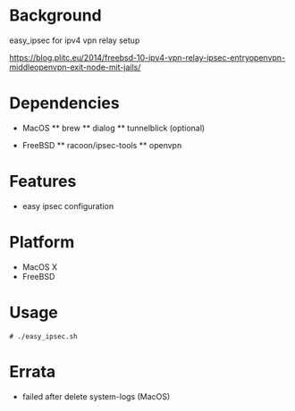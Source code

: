 
Background
==========
easy_ipsec for ipv4 vpn relay setup

https://blog.plitc.eu/2014/freebsd-10-ipv4-vpn-relay-ipsec-entryopenvpn-middleopenvpn-exit-node-mit-jails/

Dependencies
============
* MacOS
** brew
** dialog
** tunnelblick (optional)

* FreeBSD
** racoon/ipsec-tools
** openvpn

Features
========
* easy ipsec configuration

Platform
========
* MacOS X
* FreeBSD

Usage
=====
    # ./easy_ipsec.sh

Errata
======
* failed after delete system-logs (MacOS)

